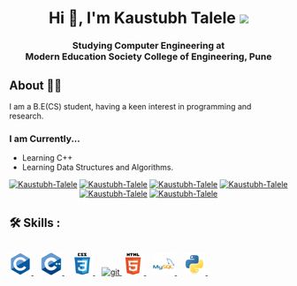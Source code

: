 <h1 align="center">Hi 👋, I'm Kaustubh Talele <img src="https://img.icons8.com/external-soft-fill-juicy-fish/60/000000/external-male-coding-and-development-soft-fill-soft-fill-juicy-fish.png"/></h1>

<h3 align="center">Studying Computer Engineering at<br>Modern Education Society College of Engineering, Pune</h3>

## About 👨‍💻
<p>I am a B.E(CS) student, having a keen interest in programming and research.</p>


### I am Currently...<br>

- Learning C++
- Learning Data Structures and Algorithms.

<p align="center">
<a href="https://www.linkedin.com/in/kaustubh-talele-6b4585202/" target="blank"><img src="https://img.icons8.com/fluency/48/000000/linkedin.png" alt="Kaustubh-Talele" height="40" width="40" /></a>
<a href="https://stackoverflow.com/users/16327622/kaustubh" target="blank"><img src="https://img.icons8.com/external-tal-revivo-shadow-tal-revivo/96/000000/external-stack-overflow-is-a-question-and-answer-site-for-professional-logo-shadow-tal-revivo.png" alt="Kaustubh-Talele" height="40" width="40" /></a>
<a href="https://www.codechef.com/users/kaustubh101" target="blank"><img src="https://img.icons8.com/color/144/000000/codechef.png" alt="Kaustubh-Talele" height="40" width="40" /></a>
<a href="https://www.hackerrank.com/kaustubh1250" target="blank"><img src="https://img.icons8.com/external-tal-revivo-color-tal-revivo/96/000000/external-hackerrank-is-a-technology-company-that-focuses-on-competitive-programming-logo-color-tal-revivo.png" alt="Kaustubh-Talele" height="40" width="40" /></a>
<a href="https://www.leetcode.com/Phoenix_02" target="blank"><img src="https://img.icons8.com/external-tal-revivo-color-tal-revivo/96/000000/external-level-up-your-coding-skills-and-quickly-land-a-job-logo-color-tal-revivo.png" alt="Kaustubh-Talele" height="40" width="40" /></a>
<a href="https://auth.geeksforgeeks.org/user/kaustubh1250" target="blank"><img src="https://img.icons8.com/color/144/000000/GeeksforGeeks.png" alt="Kaustubh-Talele" height="40" width="40" /></a>
</p>

<h2 align="left">🛠️ Skills :</h2>
<p align="left"> <br>
<a href="https://www.cprogramming.com/" target="_blank" rel="noreferrer"> <img src="https://raw.githubusercontent.com/devicons/devicon/master/icons/c/c-original.svg" alt="c" width="40" height="40"/> </a>&nbsp;&nbsp;
<a href="https://www.w3schools.com/cpp/" target="_blank" rel="noreferrer"> <img src="https://raw.githubusercontent.com/devicons/devicon/master/icons/cplusplus/cplusplus-original.svg" alt="cplusplus" width="40" height="40"/> </a>&nbsp;&nbsp;
<a href="https://www.w3schools.com/css/" target="_blank" rel="noreferrer"> <img src="https://raw.githubusercontent.com/devicons/devicon/master/icons/css3/css3-original-wordmark.svg" alt="css3" width="40" height="40"/> </a>&nbsp;&nbsp;
<a href="https://git-scm.com/" target="_blank" rel="noreferrer"> <img src="https://www.vectorlogo.zone/logos/git-scm/git-scm-icon.svg" alt="git" width="40" height="40"/> </a> <a href="https://www.w3.org/html/" target="_blank" rel="noreferrer"> <img src="https://raw.githubusercontent.com/devicons/devicon/master/icons/html5/html5-original-wordmark.svg" alt="html5" width="40" height="40"/> </a>&nbsp;&nbsp;
<a href="https://www.mysql.com/" target="_blank" rel="noreferrer"> <img src="https://raw.githubusercontent.com/devicons/devicon/master/icons/mysql/mysql-original-wordmark.svg" alt="mysql" width="40" height="40"/> </a>&nbsp;&nbsp; 
<a href="https://www.python.org" target="_blank" rel="noreferrer"> <img src="https://raw.githubusercontent.com/devicons/devicon/master/icons/python/python-original.svg" alt="python" width="40" height="40"/> </a>&nbsp;&nbsp;

</p>



  
